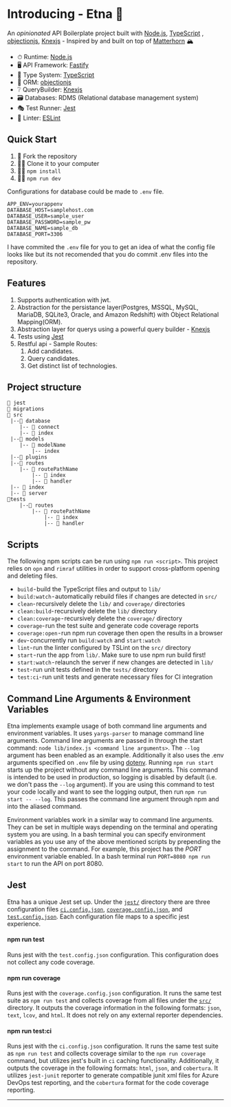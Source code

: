 # Introducing - Etna 🌋

An _opinionated_ API Boilerplate project built with [Node.js](https://nodejs.org/en/), [TypeScript](https://www.typescriptlang.org/) , [objectionjs](https://vincit.github.io/objection.js/), [Knexjs](https://knexjs.org/) - Inspired by and built on top of [Matterhorn](https://github.com/MatterhornDev/matterhorn) 🏔️

- ⏱ Runtime: [Node.js](https://nodejs.org/en/)
- 🖥 API Framework: [Fastify](https://www.fastify.io/)
- 🔏 Type System: [TypeScript](https://www.typescriptlang.org/)
- 📎 ORM: [objectionjs](https://vincit.github.io/objection.js/)
- ❔ QueryBuilder: [Knexjs](https://knexjs.org/)
- 🗃️ Databases: RDMS (Relational database management system)
- 🎭 Test Runner: [Jest](https://jestjs.io/)
- 👕 Linter: [ESLint](https://eslint.org/)

## Quick Start

1. 🍴 Fork the repository
2. 👯‍♀️ Clone it to your computer
3. 🏃‍♀️ `npm install`
4. 🏃‍♀️ `npm run dev`

Configurations for database could be made to `.env` file.
```
APP_ENV=yourappenv
DATABASE_HOST=samplehost.com
DATABASE_USER=sample_user
DATABASE_PASSWORD=sample_pw
DATABASE_NAME=sample_db
DATABASE_PORT=3306
```
I have commited the `.env` file for you to get an idea of what the config file looks like but its not recomended that you do commit .env files into the repository.

## Features

1. Supports authentication with jwt.
2. Abstraction for the persistance layer(Postgres, MSSQL, MySQL, MariaDB, SQLite3, Oracle, and Amazon Redshift) with Object Relational Mapping(ORM).
3. Abstraction layer for querys using a powerful query builder - [Knexjs](https://knexjs.org/)
4. Tests using [Jest](https://jestjs.io/)
5. Restful api - Sample Routes:
   1. Add candidates.
   2. Query candidates.
   3. Get distinct list of technologies.

## Project structure

```
📂 jest
📂 migrations
📂 src
 |--📂 database
    |-- 📄 connect
    |-- 📄 index
 |--📂 models
    |-- 📂 modelName
        |-- index
 |--📂 plugins
 |--📂 routes
    |-- 📂 routePathName
        |-- 📄 index
        |-- 📄 handler
 |-- 📄 index
 |-- 📄 server
📂tests
    |--📂 routes
        |-- 📂 routePathName
            |-- 📄 index
            |-- 📄 handler
```

## Scripts

The following npm scripts can be run using `npm run <script>`. This project relies on `opn` and `rimraf` utilities in order to support cross-platform opening and deleting files.

- `build` - build the TypeScript files and output to `lib/`
- `build:watch` - automatically rebuild files if changes are detected in `src/`
- `clean`- recursively delete the `lib/` and `coverage/` directories
- `clean:build`- recursively delete the `lib/` directory
- `clean:coverage` - recursively delete the `coverage/` directory
- `coverage`- run the test suite and generate code coverage reports
- `coverage:open` - run npm run coverage then open the results in a browser
- `dev`- concurrently run `build:watch` and `start:watch`
- `lint`- run the linter configured by TSLint on the `src/` directory
- `start` - run the app from `lib/`. Make sure to use npm run build first!
- `start:watch` - relaunch the server if new changes are detected in `lib/`
- `test`- run unit tests defined in the `tests/` directory
- `test:ci`- run unit tests and generate necessary files for CI integration

## Command Line Arguments & Environment Variables

Etna implements example usage of both command line arguments and environment variables. It uses `yargs-parser` to manage command line arguments. Command line arguments are passed in through the start command: `node lib/index.js <command line arguments>`. The `--log` argument has been enabled as an example. Additionally it also uses the .env arguments specified on `.env` file by using [dotenv](https://github.com/motdotla/dotenv). Running `npm run start` starts up the project without any command line arguments. This command is intended to be used in production, so logging is disabled by default (i.e. we don't pass the `--log` argument). If you are using this command to test your code locally and want to see the logging output, then run `npm run start -- --log`. This passes the command line argument through npm and into the aliased command.

Environment variables work in a similar way to command line arguments. They can be set in multiple ways depending on the terminal and operating system you are using. In a bash terminal you can specify environment variables as you use any of the above mentioned scripts by prepending the assignment to the command. For example, this project has the _PORT_ environment variable enabled. In a bash terminal run `PORT=8080 npm run start` to run the API on port 8080.

## Jest

Etna has a unique Jest set up. Under the [`jest/`](./jest) directory there are three configuration files [`ci.config.json`](./jest/ci.config.json), [`coverage.config.json`](./jest/coverage.config.json), and [`test.config.json`](./jest/test.config.json). Each configuration file maps to a specific jest experience.

#### npm run test

Runs jest with the `test.config.json` configuration. This configuration does not collect any code coverage.

#### npm run coverage

Runs jest with the `coverage.config.json` configuration. It runs the same test suite as `npm run test` and collects coverage from all files under the [`src/`](./src) directory. It outputs the coverage information in the following formats: `json`, `text`, `lcov`, and `html`. It does not rely on any external reporter dependencies.

#### npm run test:ci

Runs jest with the `ci.config.json` configuration. It runs the same test suite as `npm run test` and collects coverage similar to the `npm run coverage` command, but utilizes jest's built in `ci` caching functionality. Additionally, it outputs the coverage in the following formats: `html`, `json`, and `cobertura`. It utilizes `jest-junit` reporter to generate compatible junit xml files for Azure DevOps test reporting, and the `cobertura` format for the code coverage reporting.

<hr>
